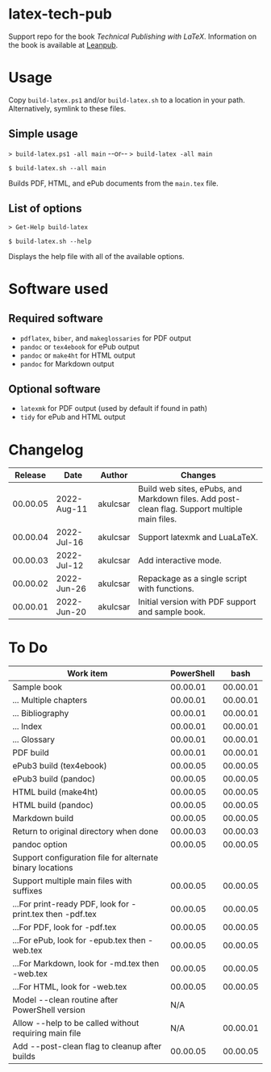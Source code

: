 # latex-tech-pub

Support repo for the book *Technical Publishing with LaTeX*.
Information on the book is available at [Leanpub](https://leanpub.com/latex-tech-pub).

# Usage

Copy `build-latex.ps1` and/or `build-latex.sh` to a location in your
path. Alternatively, symlink to these files.

## Simple usage

`> build-latex.ps1 -all main` --or-- `> build-latex -all main`

`$ build-latex.sh --all main`

Builds PDF, HTML, and ePub documents from the `main.tex` file.

## List of options

`> Get-Help build-latex`

`$ build-latex.sh --help`

Displays the help file with all of the available options.

# Software used

## Required software

- `pdflatex`, `biber`, and `makeglossaries` for PDF output
- `pandoc` or `tex4ebook` for ePub output
- `pandoc` or `make4ht` for HTML output
- `pandoc` for Markdown output

## Optional software

- `latexmk` for PDF output (used by default if found in path)
- `tidy` for ePub and HTML output

# Changelog

| Release | Date | Author | Changes |
| --- | --- | --- | --- |
| 00.00.05 | 2022-Aug-11 | akulcsar | Build web sites, ePubs, and Markdown files. Add post-clean flag. Support multiple main files. |
| 00.00.04 | 2022-Jul-16 | akulcsar | Support latexmk and LuaLaTeX. |
| 00.00.03 | 2022-Jul-12 | akulcsar | Add interactive mode. |
| 00.00.02 | 2022-Jun-26 | akulcsar | Repackage as a single script with functions. |
| 00.00.01 | 2022-Jun-20 | akulcsar | Initial version with PDF support and sample book. |

# To Do

| Work item | PowerShell | bash |
| --- | --- | --- |
| Sample book | 00.00.01 | 00.00.01 |
| ... Multiple chapters | 00.00.01 | 00.00.01 |
| ... Bibliography | 00.00.01 | 00.00.01 |
| ... Index | 00.00.01 | 00.00.01 |
| ... Glossary | 00.00.01 | 00.00.01 |
| PDF build | 00.00.01 | 00.00.01 |
| ePub3 build (tex4ebook) | 00.00.05 | 00.00.05 |
| ePub3 build (pandoc) | 00.00.05 | 00.00.05 |
| HTML build (make4ht) | 00.00.05 | 00.00.05 |
| HTML build (pandoc) | 00.00.05 | 00.00.05 |
| Markdown build | 00.00.05 | 00.00.05 |
| Return to original directory when done | 00.00.03 | 00.00.03 |
| pandoc option | 00.00.05 | 00.00.05 |
| Support configuration file for alternate binary locations | | |
| Support multiple main files with suffixes | 00.00.05 | 00.00.05 |
| ...For print-ready PDF, look for -print.tex then -pdf.tex | 00.00.05 | 00.00.05 |
| ...For PDF, look for -pdf.tex | 00.00.05 | 00.00.05 |
| ...For ePub, look for -epub.tex then -web.tex | 00.00.05 | 00.00.05 |
| ...For Markdown, look for -md.tex then -web.tex | 00.00.05 | 00.00.05 |
| ...For HTML, look for -web.tex | 00.00.05 | 00.00.05 |
| Model --clean routine after PowerShell version | N/A | |
| Allow --help to be called without requiring main file | N/A | 00.00.01 |
| Add --post-clean flag to cleanup after builds | 00.00.05 | 00.00.05 |
